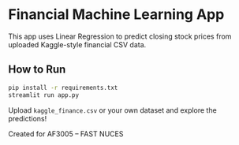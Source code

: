 # Financial Machine Learning App

This app uses Linear Regression to predict closing stock prices from uploaded Kaggle-style financial CSV data.

## How to Run

```bash
pip install -r requirements.txt
streamlit run app.py
```

Upload `kaggle_finance.csv` or your own dataset and explore the predictions!

Created for AF3005 – FAST NUCES
